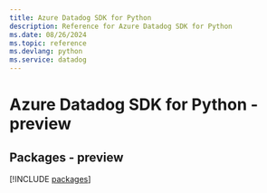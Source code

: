 ```yaml
---
title: Azure Datadog SDK for Python
description: Reference for Azure Datadog SDK for Python
ms.date: 08/26/2024
ms.topic: reference
ms.devlang: python
ms.service: datadog
---
```

# Azure Datadog SDK for Python - preview
## Packages - preview
[!INCLUDE [packages](datadog-index.md)]